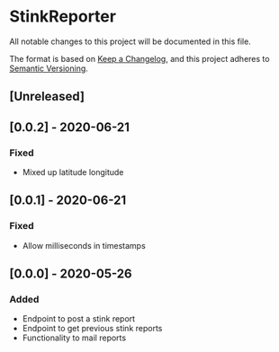 # StinkReporter

All notable changes to this project will be documented in this file.

The format is based on [Keep a Changelog](https://keepachangelog.com/en/1.0.0/),
and this project adheres to [Semantic Versioning](https://semver.org/spec/v2.0.0.html).

## [Unreleased]
## [0.0.2] - 2020-06-21
### Fixed
- Mixed up latitude longitude

## [0.0.1] - 2020-06-21
### Fixed
- Allow milliseconds in timestamps

## [0.0.0] - 2020-05-26
### Added
- Endpoint to post a stink report
- Endpoint to get previous stink reports
- Functionality to mail reports
